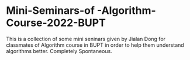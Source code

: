 # Mini-Seminars-of -Algorithm-Course-2022-BUPT
This is a collection of some mini seninars given by Jialan Dong for classmates of Algorithm course in BUPT in order to help them understand algorithms better. Completely Spontaneous.
